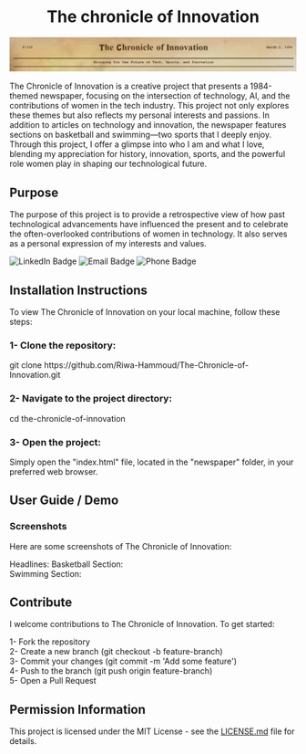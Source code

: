 <h1 align="center" id="title">The chronicle of Innovation</h1>
<img src="https://github.com/Riwa-Hammoud/The-Chronicle-of-Innovation/blob/main/images/image.png">
<p id="description">The Chronicle of Innovation is a creative project that presents a 1984-themed newspaper, focusing on the intersection of technology, AI, and the contributions of women in the tech industry. This project not only explores these themes but also reflects my personal interests and passions. In addition to articles on technology and innovation, the newspaper features sections on basketball and swimming—two sports that I deeply enjoy. Through this project, I offer a glimpse into who I am and what I love, blending my appreciation for history, innovation, sports, and the powerful role women play in shaping our technological future.</p>
<h2>Purpose</h2>
<p>The purpose of this project is to provide a retrospective view of how past technological advancements have influenced the present and to celebrate the often-overlooked contributions of women in technology. It also serves as a personal expression of my interests and values.</p>
<p>
  <img src="https://img.shields.io/badge/LinkedIn-Riwa%20Hammoud-blue?logo=linkedin&style=flat-square" alt="LinkedIn Badge" />
  <img src="https://img.shields.io/badge/Email-riwahammoud1@gmail.com-red?logo=gmail&style=flat-square" alt="Email Badge" />
  <img src="https://img.shields.io/badge/Phone-+961%2071%20622%20837-green?style=flat-square" alt="Phone Badge" />
</p>
<h2>Installation Instructions</h2>
<p>To view The Chronicle of Innovation on your local machine, follow these steps: </p>

<h3>1- Clone the repository:</h3>
<p>git clone https://github.com/Riwa-Hammoud/The-Chronicle-of-Innovation.git </p>

<h3>2- Navigate to the project directory:</h3>
<p>cd the-chronicle-of-innovation</p>

<h3>3- Open the project:</h3>
<p>Simply open the "index.html" file, located in the "newspaper" folder, in your preferred web browser.</p>

<h2>User Guide / Demo</h2>
<h3>Screenshots</h3>
<p>Here are some screenshots of The Chronicle of Innovation:</p>
<p>Headlines:
Basketball Section: <br>
Swimming Section: 
</p>

<h2>Contribute</h2>
<p>I welcome contributions to The Chronicle of Innovation. To get started: <br>

1- Fork the repository <br>
2- Create a new branch (git checkout -b feature-branch) <br>
3- Commit your changes (git commit -m 'Add some feature') <br>
4- Push to the branch (git push origin feature-branch) <br>
5- Open a Pull Request
</p>

<h2>Permission Information</h2>
<p>This project is licensed under the MIT License - see the <a href="LICENSE">LICENSE.md</a> file for details.</p>
